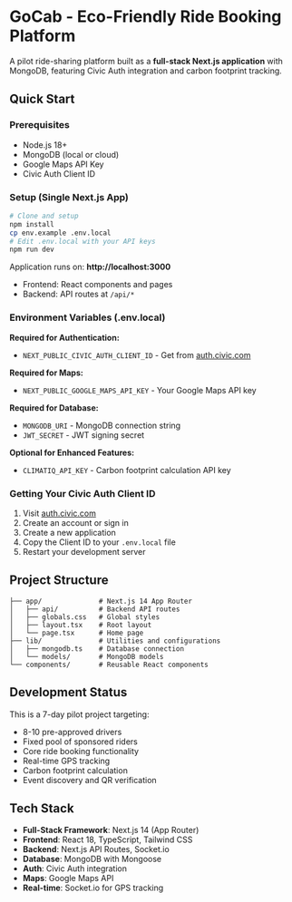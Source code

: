 # GoCab - Eco-Friendly Ride Booking Platform

A pilot ride-sharing platform built as a **full-stack Next.js application** with MongoDB, featuring Civic Auth integration and carbon footprint tracking.

## Quick Start

### Prerequisites
- Node.js 18+ 
- MongoDB (local or cloud)
- Google Maps API Key
- Civic Auth Client ID

### Setup (Single Next.js App)
```bash
# Clone and setup
npm install
cp env.example .env.local
# Edit .env.local with your API keys
npm run dev
```

Application runs on: **http://localhost:3000**
- Frontend: React components and pages
- Backend: API routes at `/api/*`

### Environment Variables (.env.local)

**Required for Authentication:**
- `NEXT_PUBLIC_CIVIC_AUTH_CLIENT_ID` - Get from [auth.civic.com](https://auth.civic.com)

**Required for Maps:**  
- `NEXT_PUBLIC_GOOGLE_MAPS_API_KEY` - Your Google Maps API key

**Required for Database:**
- `MONGODB_URI` - MongoDB connection string
- `JWT_SECRET` - JWT signing secret

**Optional for Enhanced Features:**
- `CLIMATIQ_API_KEY` - Carbon footprint calculation API key

### Getting Your Civic Auth Client ID

1. Visit [auth.civic.com](https://auth.civic.com)
2. Create an account or sign in
3. Create a new application
4. Copy the Client ID to your `.env.local` file
5. Restart your development server

## Project Structure

```
├── app/              # Next.js 14 App Router
│   ├── api/          # Backend API routes
│   ├── globals.css   # Global styles
│   ├── layout.tsx    # Root layout
│   └── page.tsx      # Home page
├── lib/              # Utilities and configurations
│   ├── mongodb.ts    # Database connection
│   └── models/       # MongoDB models
└── components/       # Reusable React components
```

## Development Status

This is a 7-day pilot project targeting:
- 8-10 pre-approved drivers
- Fixed pool of sponsored riders
- Core ride booking functionality
- Real-time GPS tracking
- Carbon footprint calculation
- Event discovery and QR verification

## Tech Stack

- **Full-Stack Framework**: Next.js 14 (App Router)
- **Frontend**: React 18, TypeScript, Tailwind CSS
- **Backend**: Next.js API Routes, Socket.io
- **Database**: MongoDB with Mongoose
- **Auth**: Civic Auth integration
- **Maps**: Google Maps API
- **Real-time**: Socket.io for GPS tracking

